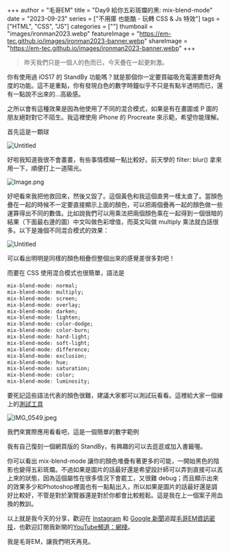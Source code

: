 +++
author = "毛哥EM"
title = "Day9 給你五彩斑斕的黑: mix-blend-mode"
date = "2023-09-23"
series = ["不用庫 也能酷 - 玩轉 CSS & Js 特效"]
tags = ["HTML", "CSS", "JS"]
categories = [""]
thumbnail = "images/ironman2023.webp"
featureImage = "https://em-tec.github.io/images/ironman2023-banner.webp"
shareImage = "https://em-tec.github.io/images/ironman2023-banner.webp"
+++

> 昨天我們只是一個人的色而已，今天疊在一起更刺激。
> 

你有使用過 iOS17 的 StandBy 功能嗎？就是那個你一定要買磁吸充電還要喬好角度的功能。這不是重點，你有發現白色的數字時鐘似乎不只是有點半透明而已，還有一點說不出來的…高級感。

之所以會有這種效果是因為他使用了不同的混合模式，如果是有在畫圖或 P 圖的朋友絕對對它不陌生。我這裡使用 iPhone 的 Procreate 來示範，希望你能理解。

首先這是一顆球

![Untitled](https://prod-files-secure.s3.us-west-2.amazonaws.com/7251cc97-c0ab-435b-8997-29dab63809e7/1bd4c8dc-7492-4d9f-a494-ff3b9600c9ad/Untitled.png)

好啦我知道我很不會畫畫，有些事情模糊一點比較好。前天學的 filter: blur() 拿來用一下，順便打上一道陽光。

![Image.png](https://prod-files-secure.s3.us-west-2.amazonaws.com/7251cc97-c0ab-435b-8997-29dab63809e7/d753dd6f-eac2-4c73-955e-23ad9160a266/Image.png)

好吧看來我把他救回來，然後又毀了。這個黃色和我這個直男一樣太直了。當顏色疊在一起的時候不一定要直接顯示上面的顏色，可以把兩個疊再一起的顏色做一些運算得出不同的數值。比如說我們可以用乘法把兩個顏色乘在一起得到一個很暗的結果（下面最右邊的圖）中文叫做色彩增值，而英文叫做 multiply 乘法就白話很多。以下是幾個不同混合模式的效果：

![Untitled](https://prod-files-secure.s3.us-west-2.amazonaws.com/7251cc97-c0ab-435b-8997-29dab63809e7/ca2a3b7c-78c7-4e85-8fc9-c8b5822e498c/Untitled.png)

可以看出明明是同樣的顏色相疊但整個出來的感覺差很多對吧！

而要在 CSS 使用混合模式也很簡單，語法是

```css
mix-blend-mode: normal;
mix-blend-mode: multiply;
mix-blend-mode: screen;
mix-blend-mode: overlay;
mix-blend-mode: darken;
mix-blend-mode: lighten;
mix-blend-mode: color-dodge;
mix-blend-mode: color-burn;
mix-blend-mode: hard-light;
mix-blend-mode: soft-light;
mix-blend-mode: difference;
mix-blend-mode: exclusion;
mix-blend-mode: hue;
mix-blend-mode: saturation;
mix-blend-mode: color;
mix-blend-mode: luminosity;
```

要死記這些語法代表的顏色很難，建議大家都可以測試玩看看。這裡給大家一個線上的[測試工具](https://www.casper.tw/WorkShop-gh-pages/cssBlendMode/)

![IMG_0549.jpeg](https://prod-files-secure.s3.us-west-2.amazonaws.com/7251cc97-c0ab-435b-8997-29dab63809e7/de833533-7f94-4379-bb02-585d9a372a73/IMG_0549.jpeg)

我們來實際應用看看吧，這是一個簡單的數字範例

我有自己復刻一個網頁版的 StandBy，有興趣的可以去逛逛或加入書籤喔。

你可以看出 mix-blend-mode 讓你的顏色堆疊有著更多的可能，一開始黑色的陰影也變得五彩斑斕。不過如果是圖片的話最好還是希望設計師可以弄到直接可以丟上來的狀態，因為這個屬性在很多情況下會罷工，又很難 debug；而且顯示出來的效果多少和Photoshop裡面也有一點點出入，所以如果是圖片的話最好還是調好比較好，不管是對於瀏覽器還是對於你都會比較輕鬆。這是我在上一個案子用血換的教訓。

以上就是我今天的分享，歡迎在 [Instagram](https://www.instagram.com/em.tec.blog) 和 [Google 新聞](https://news.google.com/publications/CAAqBwgKMKXLvgswsubVAw?ceid=TW:zh-Hant&oc=3)追蹤[毛哥EM資訊密技](https://em-tec.github.io/)，也歡迎訂閱我新開的[YouTube頻道：網棧](https://www.youtube.com/@webpallet)。

我是毛哥EM，讓我們明天再見。